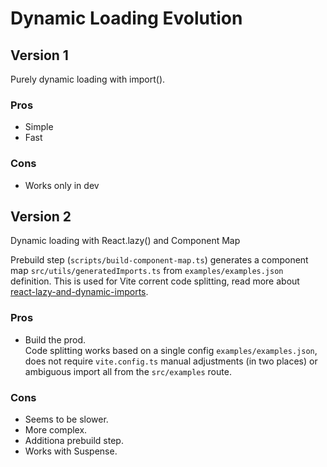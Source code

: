 # Dynamic Loading Evolution


## Version 1

Purely dynamic loading with import().

### Pros
- Simple
- Fast

### Cons
- Works only in dev


## Version 2

Dynamic loading with React.lazy() and Component Map

Prebuild step (`scripts/build-component-map.ts`) generates a component map `src/utils/generatedImports.ts` from `examples/examples.json` definition. This is used for Vite corrent code splitting, read more about [react-lazy-and-dynamic-imports](../react-lazy-and-dynamic-import-path.md).

### Pros

- Build the prod.  
  Code splitting works based on a single config `examples/examples.json`, does not require `vite.config.ts` manual adjustments (in two places) or ambiguous import all from the `src/examples` route.

### Cons

- Seems to be slower.
- More complex.
- Additiona prebuild step.
- Works with Suspense.
